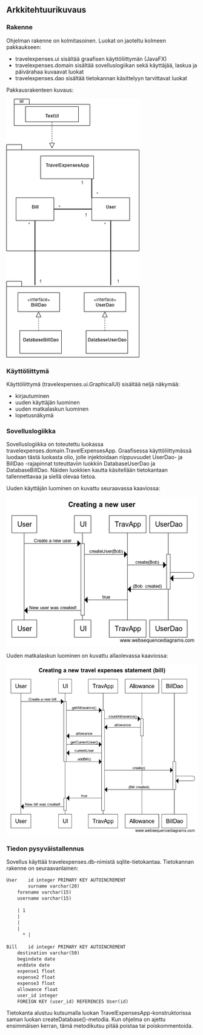 ## Arkkitehtuurikuvaus

### Rakenne

Ohjelman rakenne on kolmitasoinen. Luokat on jaoteltu kolmeen 
pakkaukseen: 

* travelexpenses.ui sisältää graafisen käyttöliittymän (JavaFX)
* travelexpenses.domain sisältää sovelluslogiikan sekä käyttäjää, laskua
ja päivärahaa kuvaavat luokat
* travelexpenses.dao sisältää tietokannan käsittelyyn tarvittavat luokat

Pakkausrakenteen kuvaus:

![package chart](package_chart.png)

### Käyttöliittymä

Käyttöliittymä (travelexpenses.ui.GraphicalUI) sisältää neljä näkymää: 

* kirjautuminen
* uuden käyttäjän luominen
* uuden matkalaskun luominen
* lopetusnäkymä  

### Sovelluslogiikka

Sovelluslogiikka on toteutettu luokassa travelexpenses.domain.TravelExpensesApp. 
Graafisessa käyttöliittymässä luodaan tästä luokasta olio, jolle injektoidaan riippuvuudet 
UserDao- ja BillDao -rajapinnat toteuttaviin luokkiin DatabaseUserDao ja DatabaseBillDao. 
Näiden luokkien kautta käsitellään tietokantaan tallennettavaa ja siellä olevaa tietoa.

Uuden käyttäjän luominen on kuvattu seuraavassa kaaviossa:

![create user sequence](creating_user.png)

Uuden matkalaskun luominen on kuvattu allaolevassa kaaviossa:

![create bill sequence](creating_bill.png)

### Tiedon pysyväistallennus

Sovellus käyttää travelexpenses.db-nimistä sqlite-tietokantaa. Tietokannan
rakenne on seuraavanlainen:


    User 	id integer PRIMARY KEY AUTOINCREMENT
      	   	surname varchar(20) 
		forename varchar(15) 
		username varchar(15)

		| 1
		|
		|
		|
	      * |

    Bill 	id integer PRIMARY KEY AUTOINCREMENT
  		destination varchar(50) 
		begindate date 
		enddate date 
		expense1 float 
		expense2 float
		expense3 float 
		allowance float 
		user_id integer 
		FOREIGN KEY (user_id) REFERENCES User(id)


Tietokanta alustuu kutsumalla luokan TravelExpensesApp-konstruktorissa
saman luokan createDatabase()-metodia. Kun ohjelma on ajettu ensimmäisen
kerran, tämä metodikutsu pitää poistaa tai poiskommentoida. 


